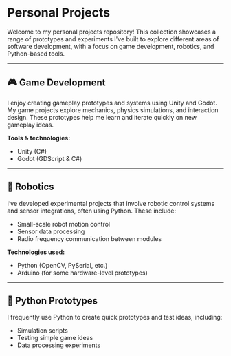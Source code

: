 # Personal Projects

Welcome to my personal projects repository! This collection showcases a range of prototypes and experiments I've built to explore different areas of software development, with a focus on game development, robotics, and Python-based tools.

---

## 🎮 Game Development

I enjoy creating gameplay prototypes and systems using Unity and Godot. My game projects explore mechanics, physics simulations, and interaction design. These prototypes help me learn and iterate quickly on new gameplay ideas.

**Tools & technologies:**
- Unity (C#)
- Godot (GDScript & C#)

---

## 🤖 Robotics

I’ve developed experimental projects that involve robotic control systems and sensor integrations, often using Python. These include:
- Small-scale robot motion control
- Sensor data processing
- Radio frequency communication between modules

**Technologies used:**
- Python (OpenCV, PySerial, etc.)
- Arduino (for some hardware-level prototypes)

---

## 🐍 Python Prototypes

I frequently use Python to create quick prototypes and test ideas, including:
- Simulation scripts
- Testing simple game ideas
- Data processing experiments
